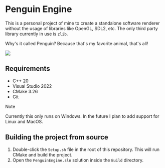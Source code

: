 # Penguin Engine

This is a personal project of mine to create a standalone software renderer without the usage of libraries like OpenGL, SDL2, etc. The only third party library currently in use is `zlib`.

Why's it called Penguin? Because that's my favorite animal, that's all!

![](https://github.com/thomascswalker/PenguinEngine/blob/dff8ced27bb88a681dc4d9395a7dadfb33035b27/example.gif)

## Requirements
- C++ 20
- Visual Studio 2022
- CMake 3.26
- Git

> [!NOTE]
> Currently this only runs on Windows. In the future I plan to add support for Linux and MacOS.

## Building the project from source
1. Double-click the `Setup.sh` file in the root of this repository. This will run CMake and build the project.
2. Open the `PenguinEngine.sln` solution inside the `Build` directory.
